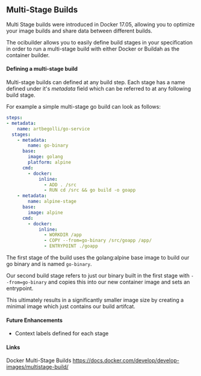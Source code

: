 ## Multi-Stage Builds

Multi Stage builds were introduced in Docker 17.05, allowing you to optimize your image builds and share data between
different builds.

The ocibuilder allows you to easily define build stages in your specification in order to run a multi-stage build with 
either Docker or Buildah as the container builder.

#### Defining a multi-stage build

Multi-stage builds can defined at any build step. Each stage has a name defined under it's *metadata* field which can
be referred to at any following build stage.

For example a simple multi-stage go build can look as follows:

```yaml
steps:
- metadata:
    name: artbegolli/go-service
  stages:
    - metadata:
        name: go-binary
      base:
        image: golang
        platform: alpine
      cmd:
        - docker:
            inline:
              - ADD . /src
              - RUN cd /src && go build -o goapp
    - metadata:
        name: alpine-stage
      base:
        image: alpine
      cmd:
        - docker:
            inline:
              - WORKDIR /app
              - COPY --from=go-binary /src/goapp /app/
              - ENTRYPOINT ./goapp
```

The first stage of the build uses the golang:alpine base image to build our go binary and is named ``go-binary``.

Our second build stage refers to just our binary built in the first stage with ``--from=go-binary`` and copies this into our
new container image and sets an entrypoint.

This ultimately results in a significantly smaller image size by creating a minimal image which just contains our build
artifcat.

#### Future Enhancements

- Context labels defined for each stage

#### Links

Docker Multi-Stage Builds https://docs.docker.com/develop/develop-images/multistage-build/